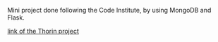 Mini project done following the Code Institute, by using MongoDB and Flask.


[link of the Thorin project](https://gillem.github.io/Thorin_project/.)